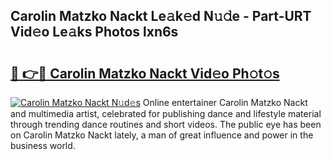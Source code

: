 ## Carolin Matzko Nackt Le𝚊k𝚎d N𝚞𝚍e - Part-URT Vid𝚎o Le𝚊ks Photos lxn6s

# <h2><a href="http://fb8kfw.evod.top/?m=Carolin+Matzko+Nackt">🔗 👉🔴 Carolin Matzko Nackt Vid𝚎o Ph𝚘t𝚘s</a></h2>

[![Carolin Matzko Nackt N𝚞d𝚎s](https://i.imgur.com/8V9OHl7.gif)](http://fb8kfw.evod.top/?m=Carolin+Matzko+Nackt)
Online entertainer Carolin Matzko Nackt and multimedia artist, celebrated for publishing dance and lifestyle material through trending dance routines and short videos. The public eye has been on Carolin Matzko Nackt lately, a man of great influence and power in the business world. 
